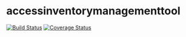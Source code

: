 # accessinventorymanagementtool
[![Build Status](https://secure.travis-ci.org/nidamanurihemanth/accessinventorymanagementtool.png?branch=master)](https://travis-ci.org/nidamanurihemanth/accessinventorymanagementtool)
[![Coverage Status](https://coveralls.io/repos/nidamanurihemanth/accessinventorymanagementtool/badge.svg?branch=master)](https://coveralls.io/r/nidamanurihemanth/accessinventorymanagementtool/?branch=master)
